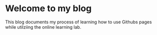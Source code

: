# Welcome to my blog

This blog documents my process of learning how to use Githubs pages while utilziing the online learning lab. 
